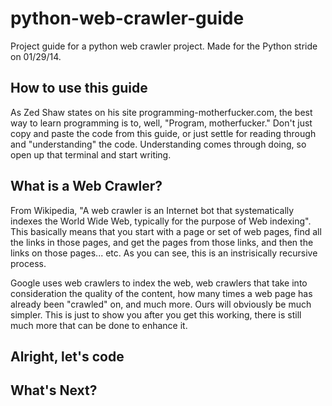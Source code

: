 python-web-crawler-guide
========================

Project guide for a python web crawler project.  Made for the Python stride on 01/29/14.

## How to use this guide
As Zed Shaw states on his site programming-motherfucker.com, the best way to learn programming is to, well, "Program, motherfucker."  Don't just copy and paste the code from this guide, or just settle for reading through and "understanding" the code.  Understanding comes through doing, so open up that terminal and start writing.

## What is a Web Crawler?

From Wikipedia, "A web crawler is an Internet bot that systematically indexes the World Wide Web, typically for the purpose of Web indexing".  This basically means that you start with a page or set of web pages, find all the links in those pages, and get the pages from those links, and then the links on those pages... etc.  As you can see, this is an instrisically recursive process.

Google uses web crawlers to index the web, web crawlers that take into consideration the quality of the content, how many times a web page has already been "crawled" on, and much more.  Ours will obviously be much simpler.  This is just to show you after you get this working, there is still much more that can be done to enhance it.

## Alright, let's code

## What's Next?